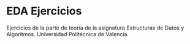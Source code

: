 # EDA Ejercicios
Ejercicios de la parte de teoría de la asignatura Estructuras de Datos y Algoritmos. Universidad Politécnica de Valencia.
